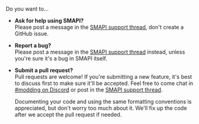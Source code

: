 Do you want to...

* **Ask for help using SMAPI?**  
  Please post a message in the [SMAPI support thread](http://community.playstarbound.com/threads/108375),
  don't create a GitHub issue.
  
* **Report a bug?**  
  Please post a message in the [SMAPI support thread](http://community.playstarbound.com/threads/108375)
  instead, unless you're sure it's a bug in SMAPI itself.

* **Submit a pull request?**  
  Pull requests are welcome! If you're submitting a new feature, it's best to discuss first to make
  sure it'll be accepted. Feel free to come chat in [#modding on Discord](https://discord.gg/kH55QXP)
  or post in the [SMAPI support thread](http://community.playstarbound.com/threads/108375).
  
  Documenting your code and using the same formatting conventions is appreciated, but don't worry too
  much about it. We'll fix up the code after we accept the pull request if needed.
